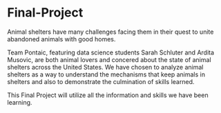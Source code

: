# Final-Project

Animal shelters have many challenges facing them in their quest to unite abandoned animals with good homes. 

Team Pontaic, featuring data science students Sarah Schluter and Ardita Musovic, are both animal lovers and concered about the state of animal shelters across the United States. We have chosen to analyze animal shelters as a way to understand the mechanisms that keep animals in shelters and also to demonstrate the culmination of skills learned.

This Final Project will utilize all the information and skills we have been learning.